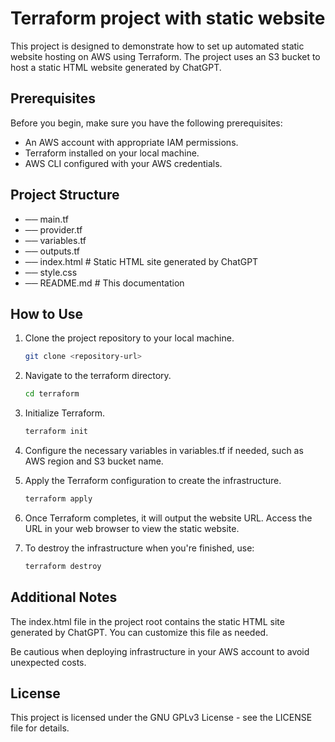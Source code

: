 # Terraform project with static website

This project is designed to demonstrate how to set up automated static website hosting on AWS using Terraform. The project uses an S3 bucket to host a static HTML website generated by ChatGPT.

## Prerequisites

Before you begin, make sure you have the following prerequisites:

- An AWS account with appropriate IAM permissions.
- Terraform installed on your local machine.
- AWS CLI configured with your AWS credentials.

## Project Structure

- ── main.tf
- ── provider.tf
- ── variables.tf
- ── outputs.tf
- ── index.html # Static HTML site generated by ChatGPT
- ── style.css
- ── README.md # This documentation

## How to Use

1. Clone the project repository to your local machine.

   ```bash
   git clone <repository-url>
   
2. Navigate to the terraform directory.
   
   ```bash
   cd terraform

3. Initialize Terraform.

   ```bash
   terraform init

4. Configure the necessary variables in variables.tf if needed, such as AWS region and S3 bucket name.

5. Apply the Terraform configuration to create the infrastructure.

   ```bash
   terraform apply

6. Once Terraform completes, it will output the website URL. Access the URL in your web browser to view the static website.

7. To destroy the infrastructure when you're finished, use:

   ```bash
   terraform destroy

## Additional Notes

The index.html file in the project root contains the static HTML site generated by ChatGPT. You can customize this file as needed.

Be cautious when deploying infrastructure in your AWS account to avoid unexpected costs.

## License
This project is licensed under the GNU GPLv3 License - see the LICENSE file for details.
